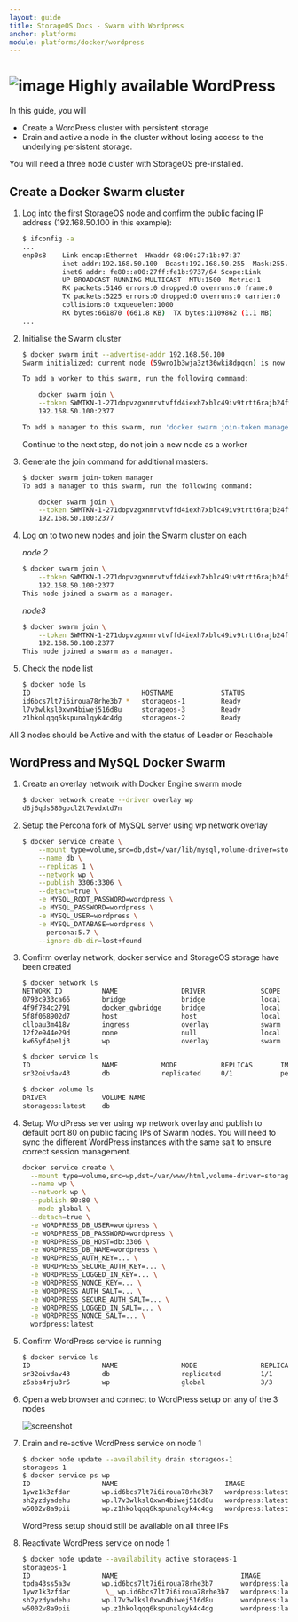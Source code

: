 ```yaml
---
layout: guide
title: StorageOS Docs - Swarm with Wordpress
anchor: platforms
module: platforms/docker/wordpress
---
```


# ![image](/images/docs/explore/wordpresslogo.png) Highly available WordPress

In this guide, you will

* Create a WordPress cluster with persistent storage
* Drain and active a node in the cluster without losing access to the underlying
persistent storage.

You will need a three node cluster with StorageOS pre-installed.

## Create a Docker Swarm cluster

1. Log into the first StorageOS node and confirm the public facing IP address
   (192.168.50.100 in this example):

   ```bash
   $ ifconfig -a
   ...
   enp0s8    Link encap:Ethernet  HWaddr 08:00:27:1b:97:37
             inet addr:192.168.50.100  Bcast:192.168.50.255  Mask:255.255.255.0
             inet6 addr: fe80::a00:27ff:fe1b:9737/64 Scope:Link
             UP BROADCAST RUNNING MULTICAST  MTU:1500  Metric:1
             RX packets:5146 errors:0 dropped:0 overruns:0 frame:0
             TX packets:5225 errors:0 dropped:0 overruns:0 carrier:0
             collisions:0 txqueuelen:1000
             RX bytes:661870 (661.8 KB)  TX bytes:1109862 (1.1 MB)
   ...
   ```

1. Initialise the Swarm cluster

   ```bash
   $ docker swarm init --advertise-addr 192.168.50.100
   Swarm initialized: current node (59wro1b3wja3zt36wki8dpqcn) is now a manager.

   To add a worker to this swarm, run the following command:

       docker swarm join \
       --token SWMTKN-1-271dopvzgxnmrvtvffd4iexh7xblc49iv9trtt6rajb24fwfkr-4jpzr7yzq12gnh2c6f5nvgwyz \
       192.168.50.100:2377

   To add a manager to this swarm, run 'docker swarm join-token manager' and follow the instructions.
   ```
   Continue to the next step, do not join a new node as a worker

1. Generate the join command for additional masters:

   ```bash
   $ docker swarm join-token manager
   To add a manager to this swarm, run the following command:

       docker swarm join \
       --token SWMTKN-1-271dopvzgxnmrvtvffd4iexh7xblc49iv9trtt6rajb24fwfkr-3wbcj986wv2e1d389a8rfhvl1 \
       192.168.50.100:2377
   ```

1. Log on to two new nodes and join the Swarm cluster on each

   *node 2*

   ```bash
   $ docker swarm join \
       --token SWMTKN-1-271dopvzgxnmrvtvffd4iexh7xblc49iv9trtt6rajb24fwfkr-3wbcj986wv2e1d389a8rfhvl1 \
       192.168.50.100:2377
   This node joined a swarm as a manager.
   ```

   *node3*

   ```bash
   $ docker swarm join \
       --token SWMTKN-1-271dopvzgxnmrvtvffd4iexh7xblc49iv9trtt6rajb24fwfkr-3wbcj986wv2e1d389a8rfhvl1 \
       192.168.50.100:2377
   This node joined a swarm as a manager.
   ```

1. Check the node list

   ```bash
   $ docker node ls
   ID                            HOSTNAME            STATUS              AVAILABILITY        MANAGER STATUS
   id6bcs7lt7i6iroua78rhe3b7 *   storageos-1         Ready               Active              Leader
   l7v3wlksl0xwn4biwej516d8u     storageos-3         Ready               Active              Reachable
   z1hkolqqq6kspunalqyk4c4dg     storageos-2         Ready               Active              Reachable
   ```

All 3 nodes should be Active and with the status of Leader or Reachable

## WordPress and MySQL Docker Swarm

1. Create an overlay network with Docker Engine swarm mode

   ```bash
   $ docker network create --driver overlay wp
   d6j6qds580gocl2t7evdxtd7n
   ```

1. Setup the Percona fork of MySQL server using wp network overlay

   ```bash
   $ docker service create \
       --mount type=volume,src=db,dst=/var/lib/mysql,volume-driver=storageos \
       --name db \
       --replicas 1 \
       --network wp \
       --publish 3306:3306 \
       --detach=true \
       -e MYSQL_ROOT_PASSWORD=wordpress \
       -e MYSQL_PASSWORD=wordpress \
       -e MYSQL_USER=wordpress \
       -e MYSQL_DATABASE=wordpress \
         percona:5.7 \
       --ignore-db-dir=lost+found
   ```

1. Confirm overlay network, docker service and StorageOS storage have been
   created

   ```bash
   $ docker network ls
   NETWORK ID          NAME                DRIVER              SCOPE
   0793c933ca66        bridge              bridge              local
   4f9f784c2791        docker_gwbridge     bridge              local
   5f8f068902d7        host                host                local
   cllpau3m418v        ingress             overlay             swarm
   12f2e944e29d        none                null                local
   kw65yf4pe1j3        wp                  overlay             swarm
   ```

   ```bash
   $ docker service ls
   ID                  NAME           MODE           REPLICAS       IMAGE          PORTS
   sr32oivdav43        db             replicated     0/1            percona:5.7    *:3306->3306/tcp
   ```

   ```bash
   $ docker volume ls
   DRIVER              VOLUME NAME
   storageos:latest    db
   ```

1. Setup WordPress server using wp network overlay and publish to default port
80 on public facing IPs of Swarm nodes. You will need to sync the different
WordPress instances with the same salt to ensure correct session management.

   ```bash
   docker service create \
     --mount type=volume,src=wp,dst=/var/www/html,volume-driver=storageos \
     --name wp \
     --network wp \
     --publish 80:80 \
     --mode global \
     --detach=true \
     -e WORDPRESS_DB_USER=wordpress \
     -e WORDPRESS_DB_PASSWORD=wordpress \
     -e WORDPRESS_DB_HOST=db:3306 \
     -e WORDPRESS_DB_NAME=wordpress \
     -e WORDPRESS_AUTH_KEY=... \
     -e WORDPRESS_SECURE_AUTH_KEY=... \
     -e WORDPRESS_LOGGED_IN_KEY=... \
     -e WORDPRESS_NONCE_KEY=... \
     -e WORDPRESS_AUTH_SALT=... \
     -e WORDPRESS_SECURE_AUTH_SALT=... \
     -e WORDPRESS_LOGGED_IN_SALT=... \
     -e WORDPRESS_NONCE_SALT=... \
     wordpress:latest
   ```

1. Confirm WordPress service is running

   ```bash
   $ docker service ls
   ID                  NAME                MODE                REPLICAS            IMAGE               PORTS
   sr32oivdav43        db                  replicated          1/1                 percona:5.7         *:3306->3306/tcp
   z6sbs4rju3r5        wp                  global              3/3                 wordpress:latest    *:80->80/tcp
   ```

1. Open a web browser and connect to WordPress setup on any of the 3 nodes

   ![screenshot](/images/docs/explore/wordpresssetup.png)

1. Drain and re-active WordPress service on node 1

   ```bash
   $ docker node update --availability drain storageos-1
   storageos-1
   $ docker service ps wp
   ID                  NAME                           IMAGE               NODE                DESIRED STATE       CURRENT STATE                ERROR               PORTS
   1ywz1k3zfdar        wp.id6bcs7lt7i6iroua78rhe3b7   wordpress:latest    storageos-1         Shutdown            Shutdown 2 minutes ago
   sh2yzdyadehu        wp.l7v3wlksl0xwn4biwej516d8u   wordpress:latest    storageos-3         Running             Running 3 minutes ago
   w5002v8a9pii        wp.z1hkolqqq6kspunalqyk4c4dg   wordpress:latest    storageos-2         Running             Running 3 minutes ago
   ```

   WordPress setup should still be available on all three IPs

1. Reactivate WordPress service on node 1

   ```bash
   $ docker node update --availability active storageos-1
   storageos-1
   ID                  NAME                               IMAGE               NODE                DESIRED STATE       CURRENT STATE            ERROR               PORTS
   tpda43ss5a3w        wp.id6bcs7lt7i6iroua78rhe3b7       wordpress:latest    storageos-1         Running             Running 1 about a minute ago
   1ywz1k3zfdar         \_ wp.id6bcs7lt7i6iroua78rhe3b7   wordpress:latest    storageos-1         Shutdown            Shutdown 5 minutes ago
   sh2yzdyadehu        wp.l7v3wlksl0xwn4biwej516d8u       wordpress:latest    storageos-3         Running             Running 7 minutes ago
   w5002v8a9pii        wp.z1hkolqqq6kspunalqyk4c4dg       wordpress:latest    storageos-2         Running             Running 6 minutes ago
   ```
